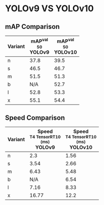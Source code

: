 ---
---
# YOLOv9 VS YOLOv10

## mAP Comparison

| **Variant** | <center><span style='width: 400px;'>**mAP<sup>val<br>50**<br>**YOLOv9**</span></center> | <center><span style='width: 400px;'>**mAP<sup>val<br>50**<br>**YOLOv10**</span></center> |
|----|----------------------------------|------------------------------------|
| n | 37.8 | 39.5 |
| s | 46.5 | 46.7 |
| m | 51.5 | 51.3 |
| b | N/A | 52.7 |
| l | 52.8 | 53.3 |
| x | 55.1 | 54.4 |

## Speed Comparison

| **Variant** | <center><span style='width: 200px;'>**Speed**<br><sup>T4 TensorRT10<br>(ms)</sup><br>**YOLOv9**</span></center> | <center><span style='width: 200px;'>**Speed**<br><sup>T4 TensorRT10<br>(ms)</sup><br>**YOLOv10**</span></center> |
|---------|-----------------------|-----------------------|
| n | 2.3 | 1.56 |
| s | 3.54 | 2.66 |
| m | 6.43 | 5.48 |
| b | N/A | 6.54 |
| l | 7.16 | 8.33 |
| x | 16.77 | 12.2 |
